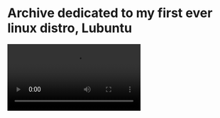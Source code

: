 # Archive dedicated to my first ever linux distro, Lubuntu
<video loop src='./lubuntu_my_beloved.mp4'/>
